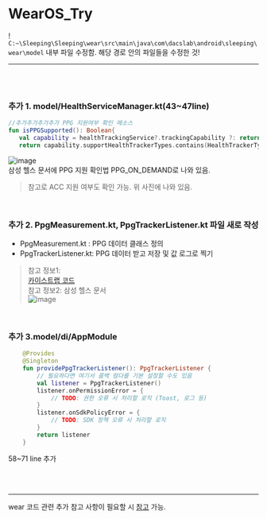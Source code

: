 # WearOS_Try

 ! `C:~\Sleeping\Sleeping\wear\src\main\java\com\dacslab\android\sleeping\wear\model` 내부 파일 수정함. 해당 경로 안의 파일들을 수정한 것!

---
<br> <br>

### 추가 1. model/HealthServiceManager.kt(43~47line)
```kotlin
//추가추가추가추가 PPG 지원여부 확인 메소스
fun isPPGSupported(): Boolean{
   val capability = healthTrackingService?.trackingCapability ?: return false
   return capability.supportHealthTrackerTypes.contains(HealthTrackerType.PPG_ON_DEMAND)
```
![image](https://github.com/user-attachments/assets/b36d7ef0-3ae3-40e3-852d-3ae7cd5fde2f)  
삼성 헬스 문서에 PPG 지원 확인법 PPG_ON_DEMAND로 나와 있음.  
> 참고로 ACC 지원 여부도 확인 가능. 위 사진에 나와 있음.  
  
<br> 

### 추가 2. PpgMeasurement.kt,  PpgTrackerListener.kt 파일 새로 작성
- PpgMeasurement.kt : PPG 데이터 클래스 정의
- PpgTrackerListener.kt: PPG 데이터 받고 저장 및 값 로그로 찍기
  
> 참고 정보1:  
> [카이스트랩 코드](https://github.com/Kaist-ICLab/android-tracker/blob/085d74019af84b633a111af4b8d6d5bbcaa61c37/tracker-library/src/main/java/kaist/iclab/tracker/sensor/galaxywatch/PPGSensor.kt#L62)  
> 참고 정보2: 삼성 헬스 문서  
> ![image](https://github.com/user-attachments/assets/e33f5197-5d50-4111-8357-65a53c8bf038)

  
<br>

### 추가 3.model/di/AppModule
```kotlin
    @Provides
    @Singleton
    fun providePpgTrackerListener(): PpgTrackerListener {
        // 필요하다면 여기서 콜백 람다를 기본 설정할 수도 있음
        val listener = PpgTrackerListener()
        listener.onPermissionError = {
            // TODO: 권한 오류 시 처리할 로직 (Toast, 로그 등)
        }
        listener.onSdkPolicyError = {
            // TODO: SDK 정책 오류 시 처리할 로직
        }
        return listener
    }
```
58~71 line 추가

<br>
<br>


--- 

wear 코드 관련 추가 참고 사항이 필요할 시
[참고](https://docs.google.com/document/d/1Pscza2ya4whP6zy3GDtIvgyv-L02UGgF80bUyyWoGGo/edit?usp=sharing) 가능.

